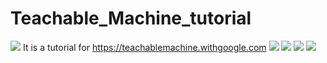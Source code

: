 # Teachable_Machine_tutorial
![](https://i.imgur.com/DYSN1oP.png)
It is a tutorial for https://teachablemachine.withgoogle.com
![](https://i.imgur.com/7C4e7b0.png)
![](https://i.imgur.com/VnQJ17T.png)
![](https://i.imgur.com/UPx746L.png)
![](https://i.imgur.com/uKwjmxn.png)
